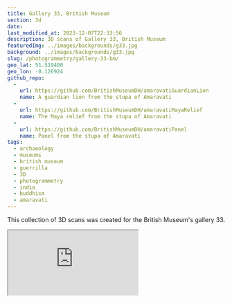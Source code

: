 ```yaml
---
title: Gallery 33, British Museum
section: 3d
date:
last_modified_at: 2023-12-07T22:33:56
description: 3D scans of Gallery 33, British Museum
featuredImg: ../images/backgrounds/g33.jpg
background: ../images/backgrounds/g33.jpg
slug: /photogrammetry/gallery-33-bm/
geo_lat: 51.519400
geo_lon: -0.126924
github_repo:
  -
    url: https://github.com/BritishMuseumDH/amaravatiGuardianLion
    name: A guardian lion from the stupa of Amaravati
  -
    url: https://github.com/BritishMuseumDH/amaravatiMayaRelief
    name: The Maya relief from the stupa of Amaravati
  -
    url: https://github.com/BritishMuseumDH/amaravatiPanel
    name: Panel from the stupa of Amaravati
tags:
  - archaeology
  - museums
  - british museum
  - guerrilla
  - 3D
  - photogrammetry
  - india
  - buddhism
  - amaravati
---
```


This collection of 3D scans was created for the British Museum's gallery 33.

<div class="ratio  ratio-1x1 mb-3">
  <iframe title="A 3D model playlist from gallery 33" src="https://sketchfab.com/playlists/embed?collection=8dc2f934321a4f33a907acc8f0ab4795"  allow="autoplay; fullscreen; vr" mozallowfullscreen="true" webkitallowfullscreen="true"></iframe>
</div>
